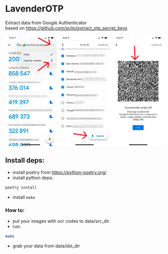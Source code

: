 # LavenderOTP
Extract data from Google Authenticator       
based on https://github.com/scito/extract_otp_secret_keys

![Example Export!](./docs/example_export.jpeg "Example export")

## Install deps:
- install poetry from https://python-poetry.org/
- install python deps:
```bash
poetry install
```
- install `make`
### How to:
- put your images with ocr codes to data/src_dir
- run:
```bash
make 
```
- grab your data from data/dst_dir